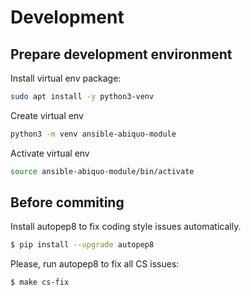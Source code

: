# Development

## Prepare development environment

Install virtual env package:
```bash
sudo apt install -y python3-venv
```

Create virtual env
```bash
python3 -m venv ansible-abiquo-module
```

Activate virtual env
```bash
source ansible-abiquo-module/bin/activate
```


## Before commiting

Install autopep8 to fix coding style issues automatically.
```bash
$ pip install --upgrade autopep8
```

Please, run autopep8 to fix all CS issues:
```bash
$ make cs-fix
```
